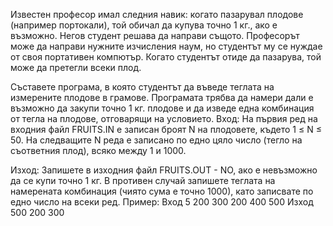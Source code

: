 Известен професор имал следния навик: когато пазарувал плодове (например портокали), той обичал да купува точно 1 кг., ако е възможно. Негов студент решава да направи същото. Професорът може да направи нужните изчисления наум, но студентът му се нуждае от своя портативен компютър. Когато студентът отиде да пазарува, той може да претегли всеки плод.

Съставете програма, в която студентът да въведе теглата на измерените плодове в грамове. Програмата трябва да намери дали е възможно да закупи точно 1 кг. плодове и да изведе една комбинация от тегла на плодове, отговарящи на условието.
Вход: На първия ред на входния файл FRUITS.IN е записан броят N на плодовете, където 1 ≤ N ≤ 50. На следващите N реда е записано по едно цяло число (тегло на съответния плод), всяко между 1 и 1000.

Изход: Запишете в изходния файл FRUITS.OUT - NO, ако е невъзможно да се купи точно 1 кг. В противен случай запишете теглата на намерената комбинация (чиято сума е точно 1000), като записвате по едно число на всеки ред.
Пример:
Вход
5
200
300
200
400
500
Изход
500
200
300
